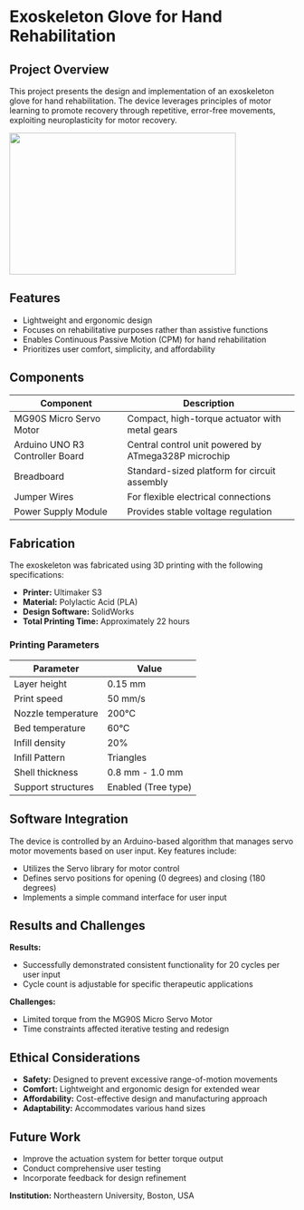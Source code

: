 # Exoskeleton Glove for Hand Rehabilitation

## Project Overview

This project presents the design and implementation of an exoskeleton glove for hand rehabilitation. The device leverages principles of motor learning to promote recovery through repetitive, error-free movements, exploiting neuroplasticity for motor recovery.

<img src="/Glove.gif" width="400" height="250"/>

## Features

- Lightweight and ergonomic design
- Focuses on rehabilitative purposes rather than assistive functions
- Enables Continuous Passive Motion (CPM) for hand rehabilitation
- Prioritizes user comfort, simplicity, and affordability

## Components

| Component | Description |
|-----------|-------------|
| MG90S Micro Servo Motor | Compact, high-torque actuator with metal gears |
| Arduino UNO R3 Controller Board | Central control unit powered by ATmega328P microchip |
| Breadboard | Standard-sized platform for circuit assembly |
| Jumper Wires | For flexible electrical connections |
| Power Supply Module | Provides stable voltage regulation |

## Fabrication

The exoskeleton was fabricated using 3D printing with the following specifications:

- **Printer:** Ultimaker S3
- **Material:** Polylactic Acid (PLA)
- **Design Software:** SolidWorks
- **Total Printing Time:** Approximately 22 hours

### Printing Parameters

| Parameter | Value |
|-----------|-------|
| Layer height | 0.15 mm |
| Print speed | 50 mm/s |
| Nozzle temperature | 200°C |
| Bed temperature | 60°C |
| Infill density | 20% |
| Infill Pattern | Triangles |
| Shell thickness | 0.8 mm - 1.0 mm |
| Support structures | Enabled (Tree type) |

## Software Integration

The device is controlled by an Arduino-based algorithm that manages servo motor movements based on user input. Key features include:

- Utilizes the Servo library for motor control
- Defines servo positions for opening (0 degrees) and closing (180 degrees)
- Implements a simple command interface for user input

## Results and Challenges

**Results:**
- Successfully demonstrated consistent functionality for 20 cycles per user input
- Cycle count is adjustable for specific therapeutic applications

**Challenges:**
- Limited torque from the MG90S Micro Servo Motor
- Time constraints affected iterative testing and redesign

## Ethical Considerations

- **Safety:** Designed to prevent excessive range-of-motion movements
- **Comfort:** Lightweight and ergonomic design for extended wear
- **Affordability:** Cost-effective design and manufacturing approach
- **Adaptability:** Accommodates various hand sizes

## Future Work

- Improve the actuation system for better torque output
- Conduct comprehensive user testing
- Incorporate feedback for design refinement

**Institution:** Northeastern University, Boston, USA
